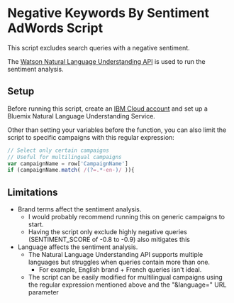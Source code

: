 # Negative Keywords By Sentiment AdWords Script

This script excludes search queries with a negative sentiment.

The [Watson Natural Language Understanding API](https://www.ibm.com/watson/services/natural-language-understanding/) is used to run the sentiment analysis.

## Setup

Before running this script, create an [IBM Cloud account](https://console.bluemix.net/registration/) and set up a Bluemix Natural Language Understanding Service.

Other than setting your variables before the function, you can also limit the script to specific campaigns with this regular expression:

```javascript
// Select only certain campaigns
// Useful for multilingual campaigns
var campaignName = row['CampaignName']
if (campaignName.match( /(?=.*-en-)/ )){
```

## Limitations

- Brand terms affect the sentiment analysis.
  - I would probably recommend running this on generic campaigns to start.
  - Having the script only exclude highly negative queries (SENTIMENT_SCORE of -0.8 to -0.9) also mitigates this
- Language affects the sentiment analysis.
  - The Natural Language Understanding API supports multiple languages but struggles when queries contain more than one.
    - For example, English brand + French queries isn't ideal.
  - The script can be easily modified for multilingual campaigns using the regular expression mentioned above and the "&language=" URL parameter
